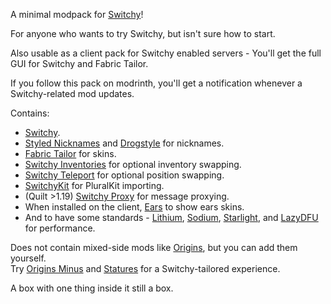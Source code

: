 A minimal modpack for [Switchy](https://modrinth.com/mod/switchy)!

For anyone who wants to try Switchy, but isn't sure how to start.

Also usable as a client pack for Switchy enabled servers - You'll get the full GUI for Switchy and Fabric Tailor.

If you follow this pack on modrinth, you'll get a notification whenever a Switchy-related mod updates.

Contains:
- [Switchy](https://modrinth.com/mod/switchy).
- [Styled Nicknames](https://modrinth.com/mod/styled-nicknames) and [Drogstyle](https://modrinth.com/mod/drogstyle) for nicknames.
- [Fabric Tailor](https://modrinth.com/mod/fabrictailor) for skins.
- [Switchy Inventories](https://modrinth.com/mod/switchy-inventories) for optional inventory swapping.
- [Switchy Teleport](https://modrinth.com/mod/switchy-teleport) for optional position swapping.
- [SwitchyKit](https://modrinth.com/mod/switchykit) for PluralKit importing.
- (Quilt >1.19) [Switchy Proxy](https://modrinth.com/mod/switchy-proxy) for message proxying.
- When installed on the client, [Ears](https://modrinth.com/mod/ears) to show ears skins.
- And to have some standards - [Lithium](https://modrinth.com/mod/lithium), [Sodium](https://modrinth.com/mod/sodium), [Starlight](https://modrinth.com/mod/starlight), and [LazyDFU](https://modrinth.com/mod/lazydfu) for performance.

Does not contain mixed-side mods like [Origins](https://modrinth.com/mod/origins/versions), but you can add them yourself.<br/>
Try [Origins Minus](https://modrinth.com/mod/origins-minus) and [Statures](https://modrinth.com/mod/tinkerers-statures) for a Switchy-tailored experience.

A box with one thing inside it still a box.

